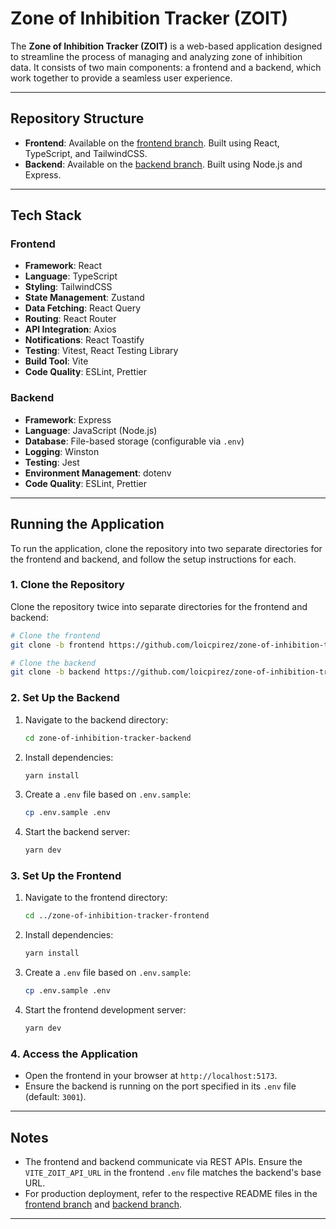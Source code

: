 # Zone of Inhibition Tracker (ZOIT)

The **Zone of Inhibition Tracker (ZOIT)** is a web-based application designed to streamline the process of managing and analyzing zone of inhibition data. It consists of two main components: a frontend and a backend, which work together to provide a seamless user experience.

---

## Repository Structure

- **Frontend**: Available on the [frontend branch](https://github.com/loicpirez/zone-of-inhibition-tracker/tree/frontend). Built using React, TypeScript, and TailwindCSS.
- **Backend**: Available on the [backend branch](https://github.com/loicpirez/zone-of-inhibition-tracker/tree/backend). Built using Node.js and Express.

---

## Tech Stack

### Frontend
- **Framework**: React
- **Language**: TypeScript
- **Styling**: TailwindCSS
- **State Management**: Zustand
- **Data Fetching**: React Query
- **Routing**: React Router
- **API Integration**: Axios
- **Notifications**: React Toastify
- **Testing**: Vitest, React Testing Library
- **Build Tool**: Vite
- **Code Quality**: ESLint, Prettier

### Backend
- **Framework**: Express
- **Language**: JavaScript (Node.js)
- **Database**: File-based storage (configurable via `.env`)
- **Logging**: Winston
- **Testing**: Jest
- **Environment Management**: dotenv
- **Code Quality**: ESLint, Prettier

---

## Running the Application

To run the application, clone the repository into two separate directories for the frontend and backend, and follow the setup instructions for each.

### 1. Clone the Repository
Clone the repository twice into separate directories for the frontend and backend:

```bash
# Clone the frontend
git clone -b frontend https://github.com/loicpirez/zone-of-inhibition-tracker.git zone-of-inhibition-tracker-frontend

# Clone the backend
git clone -b backend https://github.com/loicpirez/zone-of-inhibition-tracker.git zone-of-inhibition-tracker-backend
```

### 2. Set Up the Backend
1. Navigate to the backend directory:
   ```bash
   cd zone-of-inhibition-tracker-backend
   ```
2. Install dependencies:
   ```bash
   yarn install
   ```
3. Create a `.env` file based on `.env.sample`:
   ```bash
   cp .env.sample .env
   ```
4. Start the backend server:
   ```bash
   yarn dev
   ```

### 3. Set Up the Frontend
1. Navigate to the frontend directory:
   ```bash
   cd ../zone-of-inhibition-tracker-frontend
   ```
2. Install dependencies:
   ```bash
   yarn install
   ```
3. Create a `.env` file based on `.env.sample`:
   ```bash
   cp .env.sample .env
   ```
4. Start the frontend development server:
   ```bash
   yarn dev
   ```

### 4. Access the Application
- Open the frontend in your browser at `http://localhost:5173`.
- Ensure the backend is running on the port specified in its `.env` file (default: `3001`).

---

## Notes
- The frontend and backend communicate via REST APIs. Ensure the `VITE_ZOIT_API_URL` in the frontend `.env` file matches the backend's base URL.
- For production deployment, refer to the respective README files in the [frontend branch](https://github.com/loicpirez/zone-of-inhibition-tracker/tree/frontend) and [backend branch](https://github.com/loicpirez/zone-of-inhibition-tracker/tree/backend).

---